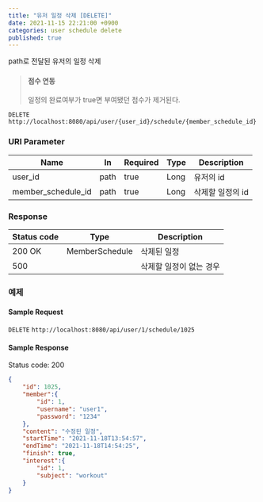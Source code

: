 ```yaml
---
title: "유저 일정 삭제 [DELETE]"
date: 2021-11-15 22:21:00 +0900
categories: user schedule delete
published: true
---
```


path로 전달된 유저의 일정 삭제

> #### 점수 연동
>
> 일정의 완료여부가 true면 부여됐던 점수가 제거된다.

`DELETE` `http://localhost:8080/api/user/{user_id}/schedule/{member_schedule_id}`

### URI Parameter

| Name               | In   | Required | Type | Description      |
| ------------------ | ---- | -------- | ---- | ---------------- |
| user_id            | path | true     | Long | 유저의 id        |
| member_schedule_id | path | true     | Long | 삭제할 일정의 id |

### Response

| Status code | Type           | Description             |
| ----------- | -------------- | ----------------------- |
| 200 OK      | MemberSchedule | 삭제된 일정             |
| 500         |                | 삭제할 일정이 없는 경우 |



### 예제

#### Sample Request

`DELETE` `http://localhost:8080/api/user/1/schedule/1025`

#### Sample Response

Status code: 200

```json
{
    "id": 1025,
    "member":{
        "id": 1,
        "username": "user1",
        "password": "1234"
    },
    "content": "수정된 일정",
    "startTime": "2021-11-18T13:54:57",
    "endTime": "2021-11-18T14:54:25",
    "finish": true,
    "interest":{
        "id": 1,
        "subject": "workout"
    }
}
```

